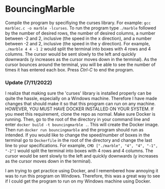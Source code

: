 # BouncingMarble

Compile the program by specifiying the curses library. For example: `gcc marblec.c -o marble -lcurses`. To run the program type `./marble` followed by the number of desired rows, the number of desired columns, a number between -2 and 2, inclusive (the speed in the x direction), and a number between -2 and 2, inclusive (the speed in the y direction). For example, `./marble 4 4 -1 2` would split the terminal into boxes with 4 rows and 4 columns. The cursor would be sent slowly to the left and quickly downwards (y increases as the cursor moves down in the terminal). As the cursor bounces around the terminal, you will be able to see the number of times it has entered each box. Press *Ctrl-C* to end the program.

### Update (7/11/2022)

I realize that making sure the 'curses' library is installed properly can be quite the hassle, especially on a Windows machine. Therefore I have made changes that should make it so that this program can run on any machine. HOWEVER, YOU MUST HAVE DOCKER INSTALLED ON YOUR SYSTEM. If you meet this requirement, clone the repo as normal. Make sure Docker is running. Then, go to the root of the directory in your command line and enter `docker build -t bouncingmarble .`. This will create the Docker image. Then run `docker run bouncingmarble` and the program should run as intended. If you would like to change the speed/number of boxes in the terminal go to `Dockerfile` in the root of the directory and change the last line to your specifications. For example, `CMD ["./marble", "4", "4", "-1", "-2"]` would split the terminal into boxes with 4 rows and 4 columns. The cursor would be sent slowly to the left and quickly downwards (y increases as the cursor moves down in the terminal).

I am trying to get practice using Docker, and I remembered how annoying it was to run this program on Windows. Therefore, this was a great way to see if I could get the program to run on my Windows machine using Docker. 
